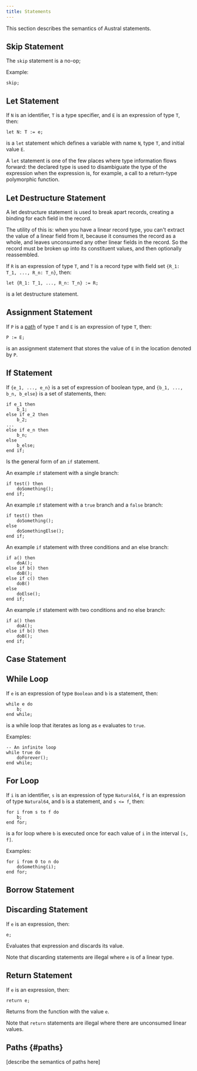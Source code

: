 ```yaml
---
title: Statements
---
```


This section describes the semantics of Austral statements.

## Skip Statement

The `skip` statement is a no-op;

Example:

```
skip;
```

## Let Statement

If `N` is an identifier, `T` is a type specifier, and `E` is an expression of type `T`, then:

```
let N: T := e;
```

is a `let` statement which defines a variable with name `N`, type `T`, and initial value `E`.

A `let` statement is one of the few places where type information flows forward:
the declared type is used to disambiguate the type of the expression when the
expression is, for example, a call to a return-type polymorphic function.

## Let Destructure Statement

A let destructure statement is used to break apart records, creating a binding
for each field in the record.

The utility of this is: when you have a linear record type, you can't extract
the value of a linear field from it, because it consumes the record as a whole,
and leaves unconsumed any other linear fields in the record. So the record must
be broken up into its constituent values, and then optionally reassembled.

If `R` is an expression of type `T`, and `T` is a record type with field set
`{R_1: T_1, ..., R_n: T_n}`, then:

```
let {R_1: T_1, ..., R_n: T_n} := R;
```

is a let destructure statement.

## Assignment Statement

If `P` is a [path](#paths) of type `T` and `E` is an expression of type `T`, then:

```
P := E;
```

is an assignment statement that stores the value of `E` in the location denoted by `P`.

## If Statement

If `{e_1, ..., e_n}` is a set of expression of boolean type, and `{b_1, ..., b_n, b_else}` is a set of statements, then:

```
if e_1 then
    b_1;
else if e_2 then
    b_2;
...
else if e_n then
    b_n;
else
    b_else;
end if;
```

Is the general form of an `if` statement.

An example `if` statement with a single branch:

```
if test() then
    doSomething();
end if;
```

An example `if` statement with a `true` branch and a `false` branch:

```
if test() then
    doSomething();
else
    doSomethingElse();
end if;
```

An example `if` statement with three conditions and an else branch:

```
if a() then
    doA();
else if b() then
    doB();
else if c() then
    doB()
else
    doElse();
end if;
```

An example `if` statement with two conditions and no else branch:

```
if a() then
    doA();
else if b() then
    doB();
end if;
```

## Case Statement

## While Loop

If `e` is an expression of type `Boolean` and `b` is a statement, then:

```
while e do
    b;
end while;
```

is a while loop that iterates as long as `e` evaluates to `true`.

Examples:

```
-- An infinite loop
while true do
    doForever();
end while;
```

## For Loop

If `i` is an identifier, `s` is an expression of type `Natural64`, `f` is an
expression of type `Natural64`, and `b` is a statement, and `s <= f`, then:

```
for i from s to f do
    b;
end for;
```

is a for loop where `b` is executed once for each value of `i` in the interval
`[s, f]`.

Examples:

```
for i from 0 to n do
    doSomething(i);
end for;
```

## Borrow Statement

## Discarding Statement

If `e` is an expression, then:

```
e;
```

Evaluates that expression and discards its value.

Note that discarding statements are illegal where `e` is of a linear type.

## Return Statement

If `e` is an expression, then:

```
return e;
```

Returns from the function with the value `e`.

Note that `return` statements are illegal where there are unconsumed linear
values.

## Paths {#paths}

[describe the semantics of paths here]
